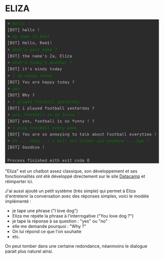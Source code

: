 # ELIZA

![Exécution du programme](https://github.com/RemiFELIN/AC_Workspace/blob/main/chatbots/eliza/img/eliza_output.png)

"Eliza" est un chatbot assez classique, son développement et ses fonctionnalités ont été développé directement sur le site 
[Datacamp](https://www.datacamp.com/) et réimporter ici.

J'ai aussi ajouté un petit système (très simple) qui permet à Eliza d'entretenir la conversation avec des réponses simples,
voici le modèle implémenté :

- je tape une phrase ("I love dog")
- Eliza me répète la phrase à l'interrogative ("You love dog ?")
- je tape la réponse à sa question : "yes" ou "no"
- elle me demande pourquoi : "Why ?"
- On lui répond ce que l'on souhaite
- etc.

On peut tomber dans une certaine redondance, néanmoins le dialogue parait plus naturel ainsi.
